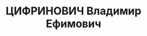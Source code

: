 ---
title: ЦИФРИНОВИЧ Владимир Ефимович
description: 'Род. 1897, м. Журавка, Прилукский р-н, Черниговская обл., УССР, еврей,
  обр: начальное. Род занятий: Соликамский калийно-магниевый комбинат, директор, прож:
  г. Соликамск, Пермская обл.. Арест. 23.07.1937. Приговор: 14.01.1938, обв.: КР,
  повст., шп., терр., диверс. - ВМН, конфискация имущества. Реабилитация - Военная
  коллегия Верховного суда СССР, 20.07.1955'
---